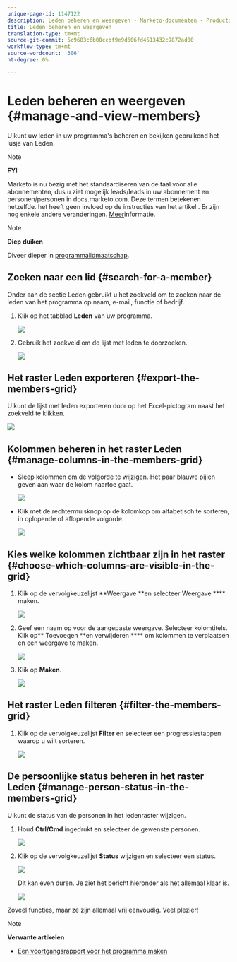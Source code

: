 ```yaml
---
unique-page-id: 1147122
description: Leden beheren en weergeven - Marketo-documenten - Productdocumentatie
title: Leden beheren en weergeven
translation-type: tm+mt
source-git-commit: 5c9683c6b00ccbf9e9d606fd4513432c9872ad00
workflow-type: tm+mt
source-wordcount: '306'
ht-degree: 0%

---
```



# Leden beheren en weergeven {#manage-and-view-members}

U kunt uw leden in uw programma&#39;s beheren en bekijken gebruikend het lusje van Leden.

>[!NOTE]
>
>**FYI**
>
>Marketo is nu bezig met het standaardiseren van de taal voor alle abonnementen, dus u ziet mogelijk leads/leads in uw abonnement en personen/personen in docs.marketo.com. Deze termen betekenen hetzelfde. het heeft geen invloed op de instructies van het artikel . Er zijn nog enkele andere veranderingen. [Meer](http://docs.marketo.com/display/DOCS/Updates+to+Marketo+Terminology)informatie.

>[!NOTE]
>
>**Diep duiken**
>
> Diveer dieper in [programmalidmaatschap](../../../../product-docs/core-marketo-concepts/programs/creating-programs/understanding-program-membership.md).

## Zoeken naar een lid {#search-for-a-member}

Onder aan de sectie Leden gebruikt u het zoekveld om te zoeken naar de leden van het programma op naam, e-mail, functie of bedrijf.

1. Klik op het tabblad **Leden** van uw programma.

   ![](assets/image2014-10-1-16-3a0-3a29.png)

1. Gebruik het zoekveld om de lijst met leden te doorzoeken.

   ![](assets/image2014-10-1-16-3a7-3a20.png)

## Het raster Leden exporteren {#export-the-members-grid}

U kunt de lijst met leden exporteren door op het Excel-pictogram naast het zoekveld te klikken.

![](assets/image2014-10-1-16-3a9-3a55.png)

## Kolommen beheren in het raster Leden {#manage-columns-in-the-members-grid}

* Sleep kolommen om de volgorde te wijzigen. Het paar blauwe pijlen geven aan waar de kolom naartoe gaat.

   ![](assets/image2014-10-1-16-3a25-3a30.png)

* Klik met de rechtermuisknop op de kolomkop om alfabetisch te sorteren, in oplopende of aflopende volgorde.

   ![](assets/image2014-10-1-17-3a3-3a28.png)

## Kies welke kolommen zichtbaar zijn in het raster {#choose-which-columns-are-visible-in-the-grid}

1. Klik op de vervolgkeuzelijst **Weergave **en selecteer Weergave **** maken.

   ![](assets/image2014-10-1-16-3a32-3a43.png)

1. Geef een naam op voor de aangepaste weergave. Selecteer kolomtitels. Klik op** Toevoegen **en verwijderen **** om kolommen te verplaatsen en een weergave te maken.

   ![](assets/image2014-10-1-16-3a36-3a52.png)

1. Klik op **Maken**.

   ![](assets/image2014-10-1-16-3a38-3a7.png)

## Het raster Leden filteren  {#filter-the-members-grid}

1. Klik op de vervolgkeuzelijst **Filter** en selecteer een progressiestappen waarop u wilt sorteren.

   ![](assets/image2014-10-1-16-3a42-3a4.png)

## De persoonlijke status beheren in het raster Leden {#manage-person-status-in-the-members-grid}

U kunt de status van de personen in het ledenraster wijzigen.

1. Houd **Ctrl/Cmd** ingedrukt en selecteer de gewenste personen.

   ![](assets/image2014-10-1-16-3a44-3a27.png)

1. Klik op de vervolgkeuzelijst **Status** wijzigen en selecteer een status.

   ![](assets/image2014-10-1-16-3a47-3a45.png)

   Dit kan even duren. Je ziet het bericht hieronder als het allemaal klaar is.

   ![](assets/changestatusconfirm.png)

Zoveel functies, maar ze zijn allemaal vrij eenvoudig. Veel plezier!

>[!NOTE]
>
>**Verwante artikelen**
>
>* [Een voortgangsrapport voor het programma maken](../../../../product-docs/core-marketo-concepts/programs/program-performance-report/create-a-program-performance-report.md)

>



